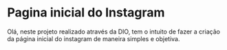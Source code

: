 # Pagina inicial do Instagram
Olá, neste projeto realizado através da DIO, tem o intuito de fazer a criação da página inicial do instagram de maneira simples e objetiva.

